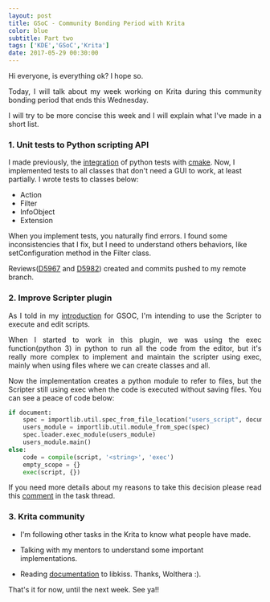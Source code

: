 ```yaml
---
layout: post
title: GSoC - Community Bonding Period with Krita
color: blue
subtitle: Part two
tags: ['KDE','GSoC','Krita']
date: 2017-05-29 00:30:00
---
```


Hi everyone, is everything ok? I hope so.

<p style="text-align: justify;">Today, I will talk about my week working on Krita during this community bonding period that ends this Wednesday.</p>

<p style="text-align: justify;"> I will try to be more concise this week and I will explain what I've made in a short list.</p>

### 1. Unit tests to Python scripting API

I made previously, the [integration](https://phabricator.kde.org/D5675) of python tests with [cmake](https://cmake.org/Wiki/CMake/Testing_With_CTest). Now, I implemented tests to all classes that don't need a GUI to work, at least partially. I wrote tests to classes below:

* Action
* Filter
* InfoObject
* Extension

When you implement tests, you naturally find errors. I found some inconsistencies that I fix, but I need to understand others behaviors, like setConfiguration method in the Filter class.

Reviews([D5967](https://phabricator.kde.org/D5967) and [D5982](https://phabricator.kde.org/D5982)) created and commits pushed to my remote branch.

### 2. Improve Scripter plugin

<p style="text-align: justify;">As I told in my <a href="https://eliakincosta.github.io/2017-05-14-introduction-gsoc-2017-with-krita/">introduction</a> for GSOC, I'm intending to use the Scripter to execute and edit scripts.</p>
<p style="text-align: justify;">When I started to work in this plugin, we was using the exec function(python 3) in python to run all the code from the editor, but it's really more complex to implement and maintain the scripter using exec, mainly when using files where we can create classes and all.</p>

<p style="text-align: justify;">Now the implementation creates a python module to refer to files, but the Scripter still using exec when the code is executed without saving files. You can see a peace of code below:</p>

```python
if document:
    spec = importlib.util.spec_from_file_location("users_script", document.filePath)
    users_module = importlib.util.module_from_spec(spec)
    spec.loader.exec_module(users_module)
    users_module.main()
else:
    code = compile(script, '<string>', 'exec')
    empty_scope = {}
    exec(script, {})
```

<p style="text-align: justify;">If you need more details about my reasons to take this decision please read this <a href="https://phabricator.kde.org/T5885#95717">comment</a> in the task thread.</p>

### 3. Krita community 

* I'm following other tasks in the Krita to know what people have made.

* Talking with my mentors to understand some important implementations.

* Reading [documentation](https://api.kde.org/bundled-apps-api/calligra-apidocs/krita/libs/libkis/html/inherits.html) to libkiss. Thanks, Wolthera :).


That's it for now, until the next week. See ya!!
